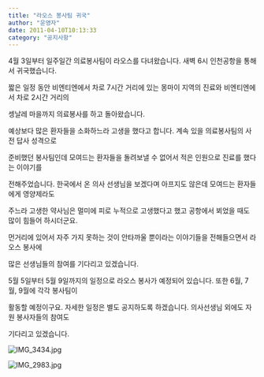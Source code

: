 ```yaml
---
title: "라오스 봉사팀 귀국"
author: "운영자"
date: 2011-04-10T10:13:33
category: "공지사항"
---
```


4월 3일부터 일주일간 의료봉사팀이 라오스를 다녀왔습니다. 새벽 6시 인천공항을 통해서 귀국했습니다.

짧은 일정 동안 비엔티엔에서 차로 7시간 거리에 있는 몽마이 지역의 진료와 비엔티엔에서 차로 2시간 거리의

셍날레 마을까지 의료봉사를 하고 돌아왔습니다.

예상보다 많은 환자들을 소화하느라 고생을 했다고 합니다. 계속 있을 의료봉사팀의 사전 답사 성격으로

준비했던 봉사팀인데 모여드는 환자들을 돌려보낼 수 없어서 적은 인원으로 진료를 했다는 이야기를

전해주었습니다. 한국에서 온 의사 선생님을 보겠다며 아프지도 않은데 모여드는 환자들에게 영양제라도

주느라 고생한 약사님은 멀미에 피로 누적으로 고생했다고 했고 공항에서 뵈었을 때도 많이 힘들어 하시더군요.

먼거리에 있어서 자주 가지 못하는 것이 안타까울 뿐이라는 이야기들을 전해들으면서 라오스 봉사에

많은 선생님들의 참여를 기다리고 있겠습니다.

5월 5일부터 5월 9일까지의 일정으로 라오스 봉사가 예정되어 있습니다. 또한 6월, 7월, 9월에 각각 봉사팀이

활동할 예정이구요. 자세한 일정은 별도 공지하도록 하겠습니다. 의사선생님 외에도 자원 봉사자들의 참여도

기다리고 있겠습니다.

![IMG_3434.jpg](/files/attach/images/1585/637/001/0d83cdef110d795350a526b4ce87f5e7.)

![IMG_2983.jpg](/files/attach/images/1585/637/001/8eb32757e0f7bbc4fd9286d0ae6d2f6c.)
